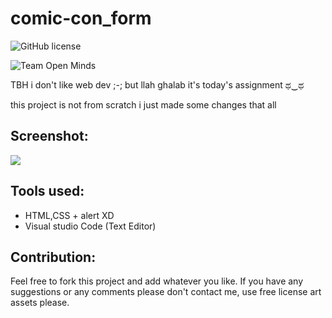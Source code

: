 # comic-con_form

![GitHub license](https://img.shields.io/github/license/Doha-Helmaoui/comic-con_form.svg)

![Team Open Minds](https://img.shields.io/badge/Members%20of-Team%20Open%20Minds-blue.svg?color=0099CC)

TBH i don't like web dev ;-; but llah ghalab it's today's assignment ಥ‿ಥ

this project is not from scratch i just made some changes that all

## Screenshot:
<img src="Formulaire\static\Images\screenshots\2.PNG"/>

## Tools used:
* HTML,CSS + alert XD
* Visual studio Code (Text Editor)

## Contribution:
Feel free to fork this project and add whatever you like. If you have any suggestions or any comments please don't contact me, use free license art assets please.

